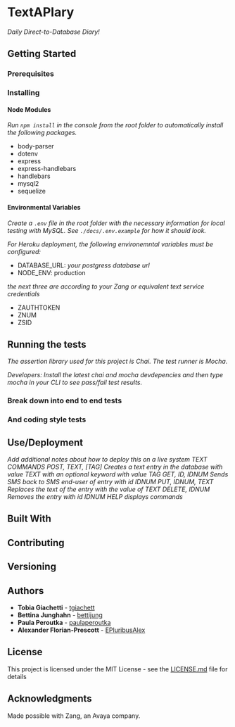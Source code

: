 # TextAPIary

*Daily Direct-to-Database Diary!*

## Getting Started

### Prerequisites

### Installing

#### Node Modules

*Run `npm install` in the console from the root folder to automatically install the following packages.*

* body-parser
* dotenv
* express
* express-handlebars
* handlebars
* mysql2
* sequelize

#### Environmental Variables

*Create a `.env` file in the root folder with the necessary information for local testing with MySQL. See `./docs/.env.example` for how it should look.*

*For Heroku deployment, the following environemntal variables must be configured:*

* DATABASE_URL: *your postgress database url*
* NODE_ENV: production

*the next three are according to your Zang or equivalent text service credentials*
* ZAUTHTOKEN
* ZNUM
* ZSID

## Running the tests

*The assertion library used for this project is Chai. The test runner is Mocha.*

*Developers: Install the latest chai and mocha devdepencies and then type mocha in your CLI to see pass/fail test results.*

### Break down into end to end tests

### And coding style tests

## Use/Deployment

*Add additional notes about how to deploy this on a live system
TEXT COMMANDS
POST, TEXT, [TAG]
  Creates a text entry in the database with value TEXT with an optional keyword with value TAG
GET, ID, IDNUM
  Sends SMS back to SMS end-user of entry with id IDNUM
PUT, IDNUM, TEXT
  Replaces the text of the entry with the value of TEXT
DELETE, IDNUM
  Removes the entry with id IDNUM
HELP
  displays commands*

## Built With


## Contributing


## Versioning


## Authors

* **Tobia Giachetti** - [tgiachett](https://github.com/tgiachett)
* **Bettina Junghahn** - [bettijung](https://github.com/bettijung)
* **Paula Peroutka** - [paulaperoutka](https://github.com/paulaperoutka)
* **Alexander Florian-Prescott** - [EPluribusAlex](https://github.com/EPluribusAlex)

## License

This project is licensed under the MIT License - see the [LICENSE.md](LICENSE.md) file for details

## Acknowledgments

Made possible with Zang, an Avaya company.